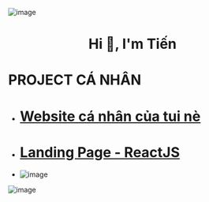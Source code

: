 ![image](https://github.com/hvtienprotv84/hvtienprotv84/assets/153743337/b57fbfd3-ebfc-4457-92bc-6b5c8936c911)<h1 align="center">Hi 👋, I'm Tiến</h1>

# PROJECT CÁ NHÂN
* # [Website cá nhân của tui nè](https://hvtienprotv84.github.io/MyWebsite/)
* # [Landing Page - ReactJS](https://hvtienprotv84.github.io/MyWebsite/)

* ![image](https://github.com/hvtienprotv84/hvtienprotv84/assets/153743337/28cde2e9-4ffd-4f83-b013-944bba5b1ccb)

![image](https://github.com/hvtienprotv84/hvtienprotv84/assets/153743337/f2a326ac-b0fd-4403-8af0-902c10fcf264)

